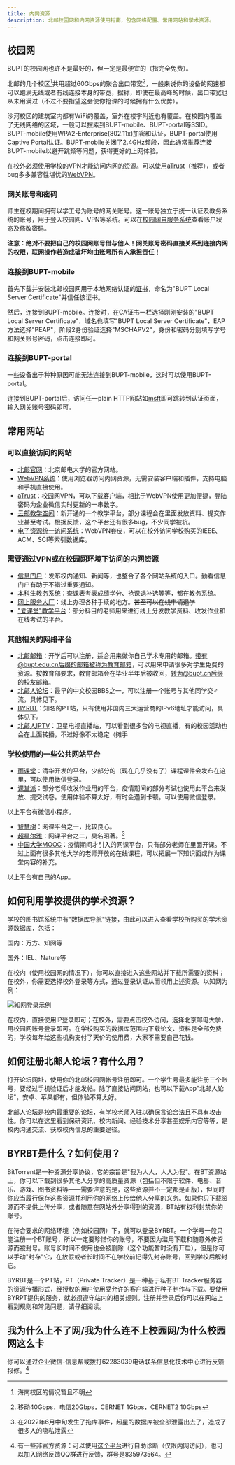 ```yaml
---
title: 内网资源
description: 北邮校园网和内网资源使用指南，包含网络配置、常用网站和学术资源。
---
```


## 校园网

BUPT的校园网也许不是最好的，但一定是最便宜的（指完全免费）。

北邮的几个校区[^1]共用超过60Gbps的聚合出口带宽[^2]，一般来说你的设备的网速都可以跑满无线或者有线连接本身的带宽，据称，即使在最高峰的时候，出口带宽也从未用满过（不过不要指望这会使你抢课的时候拥有什么优势）。

沙河校区的建筑室内都有WiFi的覆盖，室外在楼宇附近也有覆盖。在校园内覆盖了无线网络的区域，一般可以搜索到BUPT-mobile、BUPT-portal等SSID。BUPT-mobile使用WPA2-Enterprise(802.11x)加密和认证，BUPT-portal使用Captive Portal认证。BUPT-mobile关闭了2.4GHz频段，因此通常推荐连接BUPT-mobile以避开跳频等问题，获得更好的上网体验。

在校外必须使用学校的VPN才能访问内网的资源。可以使用[aTrust](https://vpn.bupt.edu.cn/)（推荐），或者bug多多兼容性堪忧的[WebVPN](https://webvpn.bupt.edu.cn/)。

### 网关账号和密码

师生在校期间拥有以学工号为账号的网关账号。这一账号独立于统一认证及教务系统的账号，用于登入校园网、VPN等系统。可以在[校园网自服务系统](https://netaccount.bupt.edu.cn/)查看账户状态及修改密码。

**注意：绝对不要把自己的校园网账号借与他人！网关账号密码直接关系到连接内网的权限，联网操作若造成破坏均由账号所有人承担责任！**

### 连接到BUPT-mobile

首先下载并安装北邮校园网用于本地网络认证的[证书](https://github.com/FredericDT/BUPTCampusNetworkManual/blob/master/Wireless/XTC-BUPT-mobile-assets/BUPT-Local-Server-Certificate.crt)，命名为"BUPT Local Server Certificate"并信任该证书。

然后，连接到BUPT-mobile。连接时，在CA证书一栏选择刚刚安装的"BUPT Local Server Certificate"，域名也填写"BUPT Local Server Certificate"，EAP方法选择"PEAP"，阶段2身份验证选择"MSCHAPV2"，身份和密码分别填写学号和网关账号密码，点击连接即可。

### 连接到BUPT-portal

一些设备出于种种原因可能无法连接到BUPT-mobile，这时可以使用BUPT-portal。

连接到BUPT-portal后，访问任一plain HTTP网站如[msft](http://www.msftconnecttest.com/redirect)即可跳转到认证页面，输入网关账号密码即可。

[^1]: 海南校区的情况暂且不明
[^2]: 移动40Gbps，电信20Gbps，CERNET 1Gbps，CERNET2 10Gbps

## 常用网站

### 可以直接访问的网站

- [北邮官网](https://www.bupt.edu.cn/)：北京邮电大学的官方网站。
- [WebVPN系统](https://webvpn.bupt.edu.cn/)：使用浏览器访问内网资源，无需安装客户端和插件，支持电脑和手机直接使用。
- [aTrust](https://vpn.bupt.edu.cn/)：校园网VPN，可以下载客户端，相比于WebVPN使用更加便捷，登陆密码为企业微信实时更新的一串数字。
- [云邮教学空间](https://ucloud.bupt.edu.cn/)：新开通的一个教学平台，部分课程会在里面发放资料、提交作业甚至考试。根据反馈，这个平台还有很多bug，不少同学被坑。
- [电子资源统一访问系统](https://libcon.bupt.edu.cn/)：WebVPN套皮，可以在校外访问学校购买的IEEE、ACM、SCI等索引数据库。

### 需要通过VPN或在校园网环境下访问的内网资源

- [信息门户](http://my.bupt.edu.cn/)：发布校内通知、新闻等，也整合了各个网站系统的入口。勤看信息门户有助于不错过重要通知。
- [本科生教务系统](https://jwgl.bupt.edu.cn/)：查课表考表成绩学分、抢课退补选等等，都在教务系统。
- [网上服务大厅](https://service.bupt.edu.cn/)：线上办理各种手续的地方。~~甚至可以在线申请退学~~
- ["爱课堂"教学平台](https://iclass.bupt.edu.cn/)：部分科目的老师用来进行线上分发教学资料、收发作业和在线考试的平台。

### 其他相关的网络平台

- [北邮邮箱](https://mail.bupt.edu.cn/)：开学后可以注册，适合用来做你自己学术专用的邮箱。带有@bupt.edu.cn后缀的邮箱被称为教育邮箱，可以用来申请很多对学生免费的资源。按教育部要求，教育邮箱会在毕业半年后被收回，转为@bupt.cn后缀的校友邮箱。
- [北邮人论坛](https://bbs.byr.cn/)：最早的中文校园BBS之一，可以注册一个账号与其他同学交♂流，具体见下。
- [BYRBT](https://byr.pt/)：知名的PT站，只有使用非国内三大运营商的IPv6地址才能访问，具体见下。
- [北邮人IPTV](http://tv.byr.cn/show)：卫星电视直播站，可以看到很多台的电视直播，有的校园活动也会在上面转播，不过好像不太稳定（摊手

### 学校使用的一些公共网站平台

- [雨课堂](https://www.yuketang.cn/web)：清华开发的平台，少部分的（现在几乎没有了）课程课件会发布在这里，可以使用微信登录。
- [课堂派](https://www.ketangpai.com/)：部分老师收发作业用的平台，疫情期间的部分考试也使用此平台来发放、提交试卷。使用体验不算太好，有时会遇到卡顿。可以使用微信登录。

以上平台有微信小程序。

- [智慧树](https://passport.zhihuishu.com/)：网课平台之一，比较良心。
- [超星尔雅](http://erya.mooc.chaoxing.com/)：网课平台之二，臭名昭著。[^3]
- [中国大学MOOC](https://www.icourse163.org/learn)：疫情期间才引入的网课平台，只有部分老师在里面开课。不过上面有很多其他大学的老师开放的在线课程，可以拓展一下知识面或作为课堂内容的补充。

以上平台有自己的App。

[^3]: 在2022年6月中旬发生了拖库事件，超星的数据库被全部泄露出去了，造成了很多人的隐私泄露

## 如何利用学校提供的学术资源？

学校的图书馆系统中有"数据库导航"链接，由此可以进入查看学校所购买的学术资源数据库，包括：

国内：万方、知网等

国外：IEL、Nature等

在校内（使用校园网的情况下），你可以直接进入这些网站并下载所需要的资料；在校外，你需要选择校外登录等方式，通过登录认证从而领用上述资源。以知网为例：

![知网登录示例](../../../assets/cnki-login.png)

在校内，直接使用IP登录即可；在校外，需要点击校外访问，选择北京邮电大学，用校园网账号登录即可。在学校购买的数据库范围内下载论文、资料是全部免费的，学校每年给这些机构支付了天价的使用费，大家不需要自己花钱。

## 如何注册北邮人论坛？有什么用？

打开论坛网址，使用你的北邮校园网帐号注册即可。一个学生号最多能注册三个账号，要经过手机验证后才能发帖。除了直接访问网站，也可以下载App"北邮人论坛"，安卓、苹果都有，但体验不算太好。

北邮人论坛是校内最重要的论坛，有学校老师入驻以确保言论合法且不具有攻击性。你可以在这里看到保研资讯、校内新闻、经验技术分享甚至娱乐内容等等，是校内沟通交流、获取校内信息的重要途径。

## BYRBT是什么？如何使用？

BitTorrent是一种资源分享协议，它的宗旨是"我为人人，人人为我"。在BT资源站上，你可以下载到很多其他人分享的高质量资源（包括但不限于软件、电影、音乐、游戏、图书资料等——需要注意的是，这些资源并不一定都是正版），但同时你应当履行保存这些资源并利用你的网络上传给他人分享的义务。如果你只下载资源而不提供上传分享，或者随意在网站外分享得到的资源，BT站有权利封禁你的账号。

在符合要求的网络环境（例如校园网）下，就可以登录BYRBT。一个学号一般只能注册一个BT账号，所以一定要珍惜你的账号，不要因为滥用下载和随意外传资源而被封号。账号长时间不使用也会被删除（这个功能暂时没有开启），但是你可以手动"封存"它，在放假或者长时间不在学校前记得先封存账号，回到学校后解封它。

BYRBT是一个PT站，PT（Private Tracker）是一种基于私有BT Tracker服务器的资源传播形式，经授权的用户使用受允许的客户端进行种子制作与下载。要使用BYRPT提供的服务，就必须遵守站内的相关规则。注册并登录后你可以在网站上看到规则和常见问题，请仔细阅读。

## 我为什么上不了网/我为什么连不上校园网/为什么校园网这么卡

你可以通过企业微信-信息帮或拨打62283039电话联系信息化技术中心进行反馈报修。[^4]

[^4]: 有一些非官方资源：可以使用[这个平台](https://buptnet.icu)进行自助诊断（仅限内网访问），也可以加入网络反馈QQ群进行反馈，群号是835973564。
